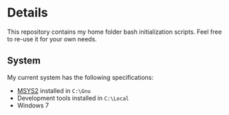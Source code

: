 # Details

This repository contains my home folder bash initialization scripts. Feel
free to re-use it for your own needs.

## System

My current system has the following specifications:

 * [MSYS2](http://sourceforge.net/projects/msys2/) installed in `C:\Gnu`
 * Development tools installed in `C:\Local`
 * Windows 7
